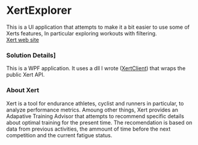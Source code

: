 # XertExplorer
This is a UI application that attempts to make it a bit easier to use some of Xerts features, In particular exploring workouts with filtering.   
[Xert web site](https://www.xertonline.com/)

### Solution Details]
This is a WPF application. It uses a dll I wrote ([XertClient](https://github.com/ccuddohy/XertClient)) that wraps the public Xert API. 

### About Xert
Xert is a tool for endurance athletes, cyclist and runners in particular, to analyze performance metrics. Amoung other things, Xert provides an Adapative Training Advisor that attempts to recommend specific details about optimal training for the present time. The recomendation is based on data from previous activities, the ammount of time before the next competition and the current fatigue status. 


